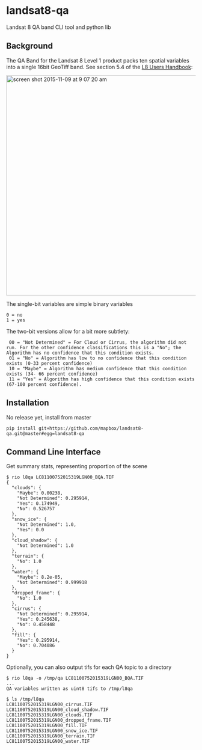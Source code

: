 # landsat8-qa
Landsat 8 QA band CLI tool and python lib

## Background

The QA Band for the Landsat 8 Level 1 product packs ten spatial variables into a single 16bit GeoTiff band. See section 5.4 of the [L8 Users Handbook](http://landsat.usgs.gov/documents/Landsat8DataUsersHandbook.pdf):

<img width="586" alt="screen shot 2015-11-09 at 9 07 20 am" src="https://cloud.githubusercontent.com/assets/1151287/11034401/b46bdf94-86c1-11e5-9df2-f39627f5373b.png">

The single-bit variables are simple binary variables
```
0 = no
1 = yes
```

The two-bit versions allow for a bit more subtlety:
```
 00 = "Not Determined" = For Cloud or Cirrus, the algorithm did not run. For the other confidence classifications this is a "No"; the Algorithm has no confidence that this condition exists.
 01 = "No" = Algorithm has low to no confidence that this condition exists (0-33 percent confidence)
 10 = "Maybe" = Algorithm has medium confidence that this condition exists (34- 66 percent confidence)
 11 = "Yes" = Algorithm has high confidence that this condition exists (67-100 percent confidence).
```

## Installation

No release yet, install from master

```
pip install git+https://github.com/mapbox/landsat8-qa.git@master#egg=landsat8-qa
```

## Command Line Interface

Get summary stats, representing proportion of the scene
```
$ rio l8qa LC81100752015319LGN00_BQA.TIF
{
  "clouds": {
    "Maybe": 0.00238,
    "Not Determined": 0.295914,
    "Yes": 0.174949,
    "No": 0.526757
  },
  "snow_ice": {
    "Not Determined": 1.0,
    "Yes": 0.0
  },
  "cloud_shadow": {
    "Not Determined": 1.0
  },
  "terrain": {
    "No": 1.0
  },
  "water": {
    "Maybe": 8.2e-05,
    "Not Determined": 0.999918
  },
  "dropped_frame": {
    "No": 1.0
  },
  "cirrus": {
    "Not Determined": 0.295914,
    "Yes": 0.245638,
    "No": 0.458448
  },
  "fill": {
    "Yes": 0.295914,
    "No": 0.704086
  }
}
```

Optionally, you can also output tifs for each QA topic to a directory
```
$ rio l8qa -o /tmp/qa LC81100752015319LGN00_BQA.TIF
...
QA variables written as uint8 tifs to /tmp/l8qa

$ ls /tmp/l8qa
LC81100752015319LGN00_cirrus.TIF
LC81100752015319LGN00_cloud_shadow.TIF
LC81100752015319LGN00_clouds.TIF
LC81100752015319LGN00_dropped_frame.TIF
LC81100752015319LGN00_fill.TIF
LC81100752015319LGN00_snow_ice.TIF
LC81100752015319LGN00_terrain.TIF
LC81100752015319LGN00_water.TIF
```
